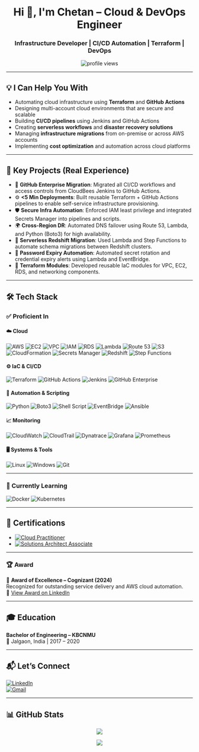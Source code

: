 <h1 align="center">Hi 👋, I'm Chetan – Cloud & DevOps Engineer</h1>
<h3 align="center">Infrastructure Developer | CI/CD Automation | Terraform | DevOps</h3>

<p align="center">
  <img src="https://komarev.com/ghpvc/?username=Chetan2098&label=Profile%20views&color=0e75b6&style=flat" alt="profile views" />
</p>

---

## 💡 I Can Help You With

- Automating cloud infrastructure using **Terraform** and **GitHub Actions**
- Designing multi-account cloud environments that are secure and scalable
- Building **CI/CD pipelines** using Jenkins and GitHub Actions
- Creating **serverless workflows** and **disaster recovery solutions**
- Managing **infrastructure migrations** from on-premise or across AWS accounts
- Implementing **cost optimization** and automation across cloud platforms

---

## 🧠 Key Projects (Real Experience)

- 🚀 **GitHub Enterprise Migration**: Migrated all CI/CD workflows and access controls from CloudBees Jenkins to GitHub Actions.
- ⚙️ **<5 Min Deployments**: Built reusable Terraform + GitHub Actions pipelines to enable self-service infrastructure provisioning.
- 🛡️ **Secure Infra Automation**: Enforced IAM least privilege and integrated Secrets Manager into pipelines and scripts.
- 🌍 **Cross-Region DR**: Automated DNS failover using Route 53, Lambda, and Python (Boto3) for high availability.
- 🧩 **Serverless Redshift Migration**: Used Lambda and Step Functions to automate schema migrations between Redshift clusters.
- 🔁 **Password Expiry Automation**: Automated secret rotation and credential expiry alerts using Lambda and EventBridge.
- 🧱 **Terraform Modules**: Developed reusable IaC modules for VPC, EC2, RDS, and networking components.

---

## 🛠️ Tech Stack

### ✅ Proficient In

#### ☁️ Cloud
![AWS](https://img.shields.io/badge/AWS-FF9900?style=for-the-badge&logo=amazonaws&logoColor=white)
![EC2](https://img.shields.io/badge/EC2-FF9900?style=for-the-badge&logo=amazonaws&logoColor=white)
![VPC](https://img.shields.io/badge/VPC-FF9900?style=for-the-badge&logo=amazonaws&logoColor=white)
![IAM](https://img.shields.io/badge/IAM-FF9900?style=for-the-badge&logo=amazonaws&logoColor=white)
![RDS](https://img.shields.io/badge/RDS-527FFF?style=for-the-badge&logo=amazonrds&logoColor=white)
![Lambda](https://img.shields.io/badge/Lambda-FF9900?style=for-the-badge&logo=awslambda&logoColor=white)
![Route 53](https://img.shields.io/badge/Route%2053-205081?style=for-the-badge&logo=awslambda&logoColor=white)
![S3](https://img.shields.io/badge/S3-569A31?style=for-the-badge&logo=amazons3&logoColor=white)
![CloudFormation](https://img.shields.io/badge/CloudFormation-FF4F8B?style=for-the-badge&logo=awscloudformation&logoColor=white)
![Secrets Manager](https://img.shields.io/badge/Secrets%20Manager-232F3E?style=for-the-badge&logo=amazonaws&logoColor=white)
![Redshift](https://img.shields.io/badge/Redshift-0058A3?style=for-the-badge&logo=amazonredshift&logoColor=white)
![Step Functions](https://img.shields.io/badge/Step%20Functions-FF4F00?style=for-the-badge&logo=amazonaws&logoColor=white)

#### ⚙️ IaC & CI/CD
![Terraform](https://img.shields.io/badge/Terraform-623CE4?style=for-the-badge&logo=terraform&logoColor=white)
![GitHub Actions](https://img.shields.io/badge/GitHub%20Actions-2088FF?style=for-the-badge&logo=githubactions&logoColor=white)
![Jenkins](https://img.shields.io/badge/Jenkins-D24939?style=for-the-badge&logo=jenkins&logoColor=white)
![GitHub Enterprise](https://img.shields.io/badge/GitHub%20Enterprise-000000?style=for-the-badge&logo=github&logoColor=white)

#### 🤖 Automation & Scripting
![Python](https://img.shields.io/badge/Python-3776AB?style=for-the-badge&logo=python&logoColor=white)
![Boto3](https://img.shields.io/badge/Boto3-3776AB?style=for-the-badge&logo=amazonaws&logoColor=white)
![Shell Script](https://img.shields.io/badge/Shell%20Script-4EAA25?style=for-the-badge&logo=gnu-bash&logoColor=white)
![EventBridge](https://img.shields.io/badge/EventBridge-FF4F00?style=for-the-badge&logo=amazonaws&logoColor=white)
![Ansible](https://img.shields.io/badge/Ansible-EE0000?style=for-the-badge&logo=ansible&logoColor=white)

#### 📈 Monitoring
![CloudWatch](https://img.shields.io/badge/CloudWatch-FF4F00?style=for-the-badge&logo=amazonaws&logoColor=white)
![CloudTrail](https://img.shields.io/badge/CloudTrail-232F3E?style=for-the-badge&logo=amazonaws&logoColor=white)
![Dynatrace](https://img.shields.io/badge/Dynatrace-1496FF?style=for-the-badge&logo=dynatrace&logoColor=white)
![Grafana](https://img.shields.io/badge/Grafana-F46800?style=for-the-badge&logo=grafana&logoColor=white)
![Prometheus](https://img.shields.io/badge/Prometheus-E6522C?style=for-the-badge&logo=prometheus&logoColor=white)

#### 🖥️ Systems & Tools
![Linux](https://img.shields.io/badge/Linux-FCC624?style=for-the-badge&logo=linux&logoColor=black)
![Windows](https://img.shields.io/badge/Windows-0078D6?style=for-the-badge&logo=windows&logoColor=white)
![Git](https://img.shields.io/badge/Git-F05032?style=for-the-badge&logo=git&logoColor=white)

---

### 🚧 Currently Learning

![Docker](https://img.shields.io/badge/Docker-2496ED?style=for-the-badge&logo=docker&logoColor=white)
![Kubernetes](https://img.shields.io/badge/Kubernetes-326CE5?style=for-the-badge&logo=kubernetes&logoColor=white)

---

## 📜 Certifications

- [![Cloud Practitioner](https://img.shields.io/badge/AWS-Cloud%20Practitioner-orange?style=flat&logo=amazon-aws)](https://www.credly.com/badges/1f7667db-7536-4e6d-96ab-18a4d89f5f73/public_url)
- [![Solutions Architect Associate](https://img.shields.io/badge/AWS-SAA-blue?style=flat&logo=amazon-aws)](https://www.credly.com/badges/65d474bf-1c9b-4b6c-8dad-06262bacacdc/public_url)

---

### 🏆 Award

🏅 **Award of Excellence – Cognizant (2024)**  
Recognized for outstanding service delivery and AWS cloud automation.  
🔗 [View Award on LinkedIn](https://www.linkedin.com/posts/chetan-chopade-_hardworkpays-clientappriciation-cognizant-activity-7185675558838583296-4dRJ?utm_source=social_share_send&utm_medium=member_desktop_web&rcm=ACoAAC8gf-cBEXPIm26-XjAMqjDLCDkhRORYkxM)

---

## 🎓 Education

**Bachelor of Engineering – KBCNMU**  
📍 Jalgaon, India | 2017 – 2020

---

## 📬 Let’s Connect

[![LinkedIn](https://img.shields.io/badge/LinkedIn-blue?style=flat&logo=linkedin&labelColor=blue)](https://www.linkedin.com/in/chetan-chopade-/)  
[![Gmail](https://img.shields.io/badge/Gmail-D14836?style=flat&logo=gmail&logoColor=white)](mailto:chetanchopade5@gmail.com)

---

## 📊 GitHub Stats

<p align="center">
  <img src="https://github-readme-stats.vercel.app/api?username=Chetan2098&show_icons=true&theme=tokyonight" />
</p>

<p align="center">
  <img src="https://github-readme-stats.vercel.app/api/top-langs/?username=Chetan2098&layout=compact&theme=tokyonight" />
</p>

